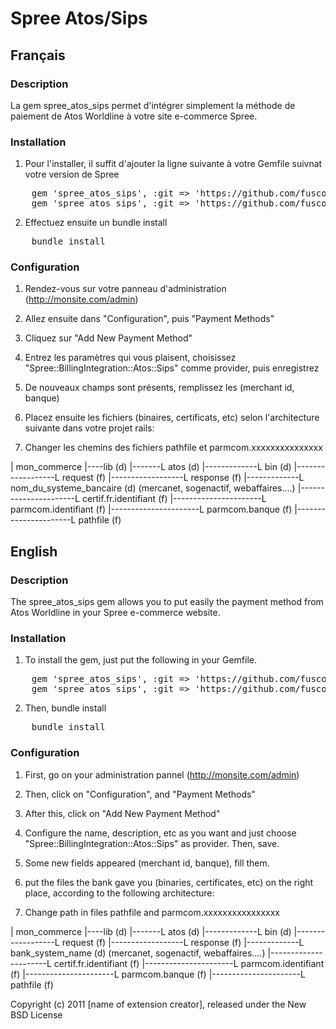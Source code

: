 # Spree Atos/Sips

## Français

### Description
La gem spree_atos_sips permet d'intégrer simplement la méthode de paiement de Atos Worldline à votre site e-commerce Spree.


### Installation

1. Pour l'installer, il suffit d'ajouter la ligne suivante à votre Gemfile suivnat votre version de Spree
<pre>
    gem 'spree_atos_sips', :git => 'https://github.com/fusco/spree_atos_sips.git'
    gem 'spree_atos_sips', :git => 'https://github.com/fusco/spree_atos_sips.git', :branch => '2-0-stable'
</pre>

2. Effectuez ensuite un bundle install

<pre>
	bundle install
</pre>

### Configuration

1. Rendez-vous sur votre panneau d'administration (http://monsite.com/admin)

2. Allez ensuite dans "Configuration", puis "Payment Methods"

3. Cliquez sur "Add New Payment Method"

4. Entrez les paramètres qui vous plaisent, choisissez "Spree::BillingIntegration::Atos::Sips" comme provider, puis enregistrez

5. De nouveaux champs sont présents, remplissez les (merchant id, banque)

6. Placez ensuite les fichiers (binaires, certificats, etc) selon l'architecture suivante dans votre projet rails:

7. Changer les chemins des fichiers pathfile et parmcom.xxxxxxxxxxxxxxx

| mon_commerce
|----lib (d)
|-------L atos (d)
|-------------L bin (d)
|------------------L request (f)
|------------------L response (f)
|-------------L nom_du_systeme_bancaire (d) (mercanet, sogenactif, webaffaires....)
|----------------------L certif.fr.identifiant  (f)
|----------------------L parmcom.identifiant (f)
|----------------------L parmcom.banque  (f)
|----------------------L pathfile (f)



## English

### Description
The spree_atos_sips gem allows you to put easily the payment method from Atos Worldline in your Spree e-commerce website.


### Installation

1. To install the gem, just put the following in your Gemfile.

<pre>
    gem 'spree_atos_sips', :git => 'https://github.com/fusco/spree_atos_sips.git'
    gem 'spree_atos_sips', :git => 'https://github.com/fusco/spree_atos_sips.git', :branch => '2-0-stable'
</pre>

2. Then, bundle install

<pre>
	bundle install
</pre>

### Configuration

1. First, go on your administration pannel (http://monsite.com/admin)

2. Then, click on "Configuration", and "Payment Methods"

3. After this, click on "Add New Payment Method"

4. Configure the name, description, etc as you want and just choose "Spree::BillingIntegration::Atos::Sips" as provider. Then, save.

5. Some new fields appeared (merchant id, banque), fill them.

6. put the files the bank gave you (binaries, certificates, etc) on the right place, according to the following architecture:

7. Change path in files pathfile and parmcom.xxxxxxxxxxxxxxxx

| mon_commerce
|----lib (d)
|-------L atos (d)
|-------------L bin (d)
|------------------L request (f)
|------------------L response (f)
|-------------L bank_system_name (d) (mercanet, sogenactif, webaffaires....)
|----------------------L certif.fr.identifiant  (f)
|----------------------L parmcom.identifiant (f)
|----------------------L parmcom.banque  (f)
|----------------------L pathfile (f)

Copyright (c) 2011 [name of extension creator], released under the New BSD License
